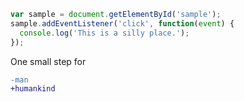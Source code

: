 ```javascript
var sample = document.getElementById('sample');
sample.addEventListener('click', function(event) {
  console.log('This is a silly place.');
});
```


One small step for 
```diff
-man
+humankind
```
